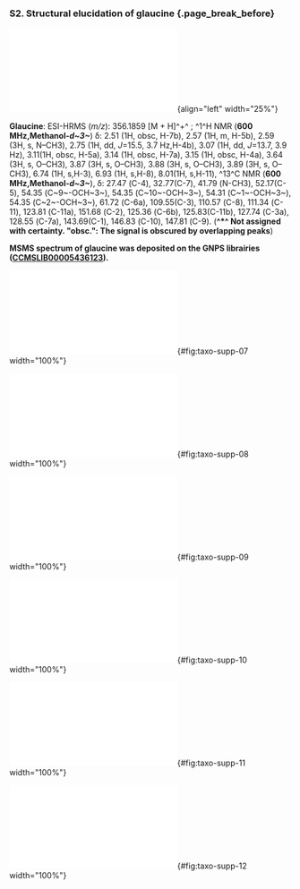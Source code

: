 ### S2. Structural elucidation of glaucine {.page_break_before}

![](images/RUZIUYOSRDWYQF.pdf "RUZIUYOSRDWYQF"){align="left" width="25%"}

**Glaucine**: ESI-HRMS (*m/z*): 356.1859 [M + H]^+^ ; ^1^H NMR (**600 MHz,Methanol-*d~3~***) δ: 2.51 (1H, obsc, H-7b), 2.57 (1H, m, H-5b), 2.59 (3H, s, N–CH3), 2.75 (1H, dd, *J*=15.5, 3.7 Hz,H-4b), 3.07 (1H, dd, *J*=13.7, 3.9 Hz), 3.11(1H, obsc, H-5a), 3.14 (1H, obsc, H-7a), 3.15 (1H, obsc, H-4a), 3.64 (3H, s, O–CH3), 3.87 (3H, s, O–CH3), 3.88 (3H, s, O–CH3), 3.89 (3H, s, O–CH3), 6.74 (1H, s,H-3), 6.93 (1H, s,H-8), 8.01(1H, s,H-11), ^13^C NMR (**600 MHz,Methanol-*d~3~***), δ: 27.47 (C-4), 32.77(C-7), 41.79 (N-CH3), 52.17(C-5), 54.35 (C~9~-OCH~3~), 54.35 (C~10~-OCH~3~), 54.31 (C~1~-OCH~3~), 54.35 (C~2~-OCH~3~), 61.72 (C-6a), 109.55(C-3), 110.57 (C-8), 111.34 (C-11), 123.81 (C-11a), 151.68 (C-2), 125.36 (C-6b), 125.83(C-11b), 127.74 (C-3a), 128.55 (C-7a), 143.69(C-1), 146.83 (C-10), 147.81 (C-9). (**^\*^ Not assigned with certainty. "obsc.": The signal is obscured by overlapping peaks**)

**MSMS spectrum of glaucine was deposited on the GNPS librairies ([CCMSLIB00005436123](https://gnps.ucsd.edu/ProteoSAFe/gnpslibraryspectrum.jsp?SpectrumID=CCMSLIB00005436123)).**

![<sup>1</sup>H NMR spectrum of glaucine](images/taxo-supp-07.pdf "taxo-supp-07"){#fig:taxo-supp-07 width="100%"}

![COSY spectrum of glaucine](images/taxo-supp-08.pdf "taxo-supp-08"){#fig:taxo-supp-08 width="100%"}

![DEPT spectrum of glaucine](images/taxo-supp-09.pdf "taxo-supp-09"){#fig:taxo-supp-09 width="100%"}

![DEPT-HSQC spectrum of glaucine](images/taxo-supp-10.pdf "taxo-supp-10"){#fig:taxo-supp-10 width="100%"}

![HMBC spectrum of glaucine](images/taxo-supp-11.pdf "taxo-supp-11"){#fig:taxo-supp-11 width="100%"}

![HRMS spectrum of glaucine](images/taxo-supp-12.pdf "taxo-supp-12"){#fig:taxo-supp-12 width="100%"}
